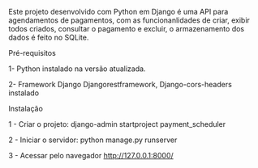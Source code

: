 Este projeto desenvolvido com Python em Django é uma API para agendamentos de pagamentos, com as funcionanlidades de criar, exibir todos criados, consultar o pagamento e excluir, o armazenamento dos dados é feito no SQLite.

Pré-requisitos

1- Python instalado na versão atualizada.

2- Framework Django Djangorestframework, Django-cors-headers instalado

Instalação

1 - Criar o projeto:
django-admin startproject payment_scheduler

2 - Iniciar o servidor:
python manage.py runserver

3 - Acessar pelo navegador
http://127.0.0.1:8000/





